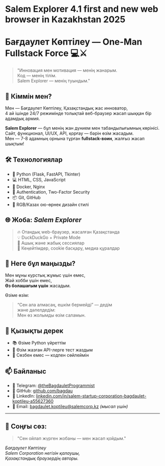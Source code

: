 # Salem Explorer 4.1 first and new web browser in Kazakhstan 2025
# Бағдаулет Көптілеу — One-Man Fullstack Force 💻⚔️


> "Инновация мен мотивация — менің жанарым.  
> Код — менің тілім.  
> Salem Explorer — менің туындым."

## 🚀 Кіммін мен?

Мен — Бағдаулет Көптілеу, Қазақстандық жас инноватор,  
4 ай ішінде 24/7 режимінде толықтай веб-браузер жасап шыққан бір адамдық армия.

**Salem Explorer** — бұл менің жан дүнием мен табандылығымның көрінісі.  
Сайт, функционал, UI/UX, API, қорғау — бәрін өзім жасадым.  
Мен — 7-8 адамның орнына тұрған **fullstack-воин**, жалғыз жасап шықтым!

## 🛠️ Технологиялар

- 🐍 Python (Flask, FastAPI, Tkinter)
- 💻 HTML, CSS, JavaScript
- 🐳 Docker, Nginx
- 🔐 Authentication, Two-Factor Security
- 📦 Git, GitHub
- 🎨 RGB/Казах ою-өрнек дизайн стилі

## 🌐 Жоба: *Salem Explorer*

> 🔥 Отандық web-браузер, жасалған Қазақстанда  
> 💡 DuckDuckGo + Private Mode  
> 🔐 Ашық және жабық сессиялар  
> 🧩 Кеңейтімдер, cookie басқару, медиа құралдар

## 🧠 Неге бұл маңызды?

Мен мұны курстық жұмыс үшін емес,  
Жәй хобби үшін емес,  
**Өз болашағым үшін** жасадым.

Өзіме өзім:
> “Сен ала алмасаң, ешкім бермейді” — дедім  
және дәлелдедім:  
Мен өз жолымды өзім саламын.

## 🧙 Қызықты дерек

- 📚 Өзіме Python үйреттім  
- 🧪 Өзім жазған API-лерге тест жаздым  
- 🤖 Сөзбен емес — кодпен сөйлеймін

## 📫 Байланыс

- 💬 Telegram: [@theBagdauletProgrammist](https://t.me/theBagdauletProgrammist)  
- 🐙 GitHub: [github.com/bagdau](https://www.github.com/bagdau)  
- 💼 LinkedIn: [linkedin.com/in/salem-startup-corporation-bagdaulet-koptileu-a55627360](https://www.linkedin.com/in/salem-startup-corporation-bagdaulet-koptileu-a55627360)  
- 📧 Email: bagdaulet.koptileu@salemcorp.kz *(мысал үшін)*

---

## 📌 Соңғы сөз:

> "Сен ойлап жүрген жобаны — мен жасап қойдым."

*Бағдаулет Көптілеу  
Salem Corporation негізін қалаушы,  
Қазақстандық браузердің авторы.*
